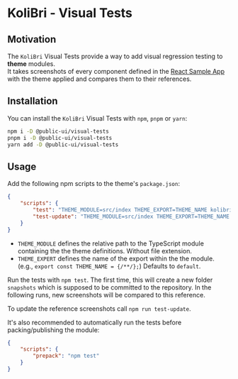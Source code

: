 # KoliBri - Visual Tests

## Motivation

The `KoliBri` Visual Tests provide a way to add visual regression testing to **theme** modules.  
It takes screenshots of every component defined in the [React Sample App](https://github.com/public-ui/kolibri/tree/develop/packages/samples/react) with the theme applied and compares them to their references.

## Installation

You can install the `KoliBri` Visual Tests with `npm`, `pnpm` or `yarn`:

```bash
npm i -D @public-ui/visual-tests
pnpm i -D @public-ui/visual-tests
yarn add -D @public-ui/visual-tests
```

## Usage

Add the following npm scripts to the theme's `package.json`:

```json
{
	"scripts": {
		"test": "THEME_MODULE=src/index THEME_EXPORT=THEME_NAME kolibri-visual-test",
		"test-update": "THEME_MODULE=src/index THEME_EXPORT=THEME_NAME kolibri-visual-test --update-snapshots"
	}
}
```

- `THEME_MODULE` defines the relative path to the TypeScript module containing the the theme definitions. Without file extension.
- `THEME_EXPERT` defines the name of the export within the the module. (e.g., `export const THEME_NAME = {/**/};`) Defaults to `default`.

Run the tests with `npm test`. The first time, this will create a new folder `snapshots` which is supposed to be committed to the repository.
In the following runs, new screenshots will be compared to this reference.

To update the reference screenshots call `npm run test-update`.

It's also recommended to automatically run the tests before packing/publishing the module:

```json
{
	"scripts": {
		"prepack": "npm test"
	}
}
```

